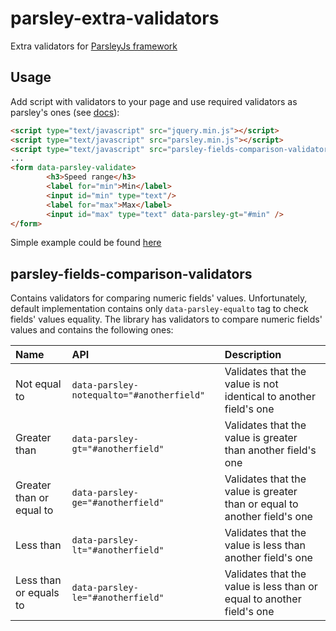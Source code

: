 parsley-extra-validators
========================

Extra validators for [ParsleyJs framework](https://github.com/guillaumepotier/Parsley.js)

## Usage

Add script with validators to your page and use required validators as parsley's ones (see [docs](http://parsleyjs.org/doc/)): 

```html
<script type="text/javascript" src="jquery.min.js"></script>
<script type="text/javascript" src="parsley.min.js"></script>
<script type="text/javascript" src="parsley-fields-comparison-validators.js"></script>
...
<form data-parsley-validate>
		<h3>Speed range</h3>
		<label for="min">Min</label>
		<input id="min" type="text"/>
		<label for="max">Max</label>
		<input id="max" type="text" data-parsley-gt="#min" />
</form>
```

Simple example could be found [here](http://mvpotter.github.io/parsley-extra-validators/)

parsley-fields-comparison-validators
------------------------------------

Contains validators for comparing numeric fields' values. Unfortunately, default implementation contains only `data-parsley-equalto` tag to check fields' values equality. The library has validators to compare numeric fields' values and contains the following ones:

|Name                    |API                                       | Description |
|:-----------------------|:-----------------------------------------|:------------|
|Not equal to            | `data-parsley-notequalto="#anotherfield"`|Validates that the value is not identical to another field's one
|Greater than            | `data-parsley-gt="#anotherfield"`        |Validates that the value is greater than another field's one
|Greater than or equal to| `data-parsley-ge="#anotherfield"`        |Validates that the value is greater than or equal to another field's one
|Less than               | `data-parsley-lt="#anotherfield"`        |Validates that the value is less than another field's one
|Less than or equals to  | `data-parsley-le="#anotherfield"`        |Validates that the value is less than or equal to another field's one
